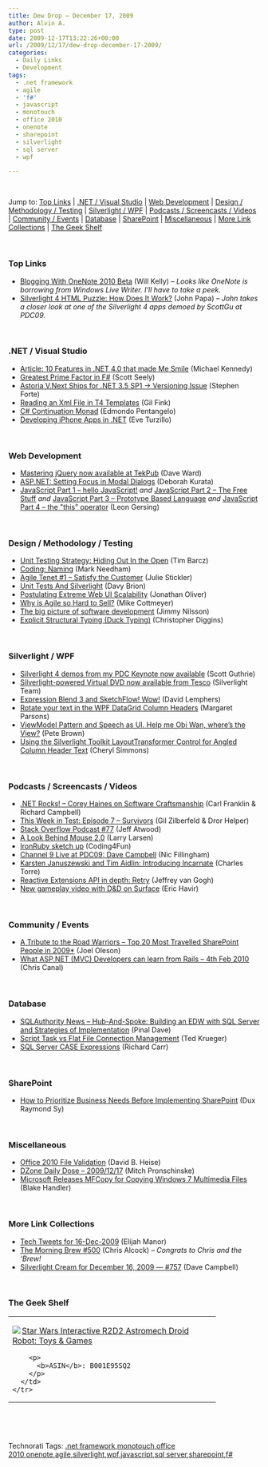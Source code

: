 ```yaml
---
title: Dew Drop – December 17, 2009
author: Alvin A.
type: post
date: 2009-12-17T13:22:26+00:00
url: /2009/12/17/dew-drop-december-17-2009/
categories:
  - Daily Links
  - Development
tags:
  - .net framework
  - agile
  - 'f#'
  - javascript
  - monotouch
  - office 2010
  - onenote
  - sharepoint
  - silverlight
  - sql server
  - wpf

---
```

&#160;

Jump to: [Top Links][1] | [.NET / Visual Studio][2] | [Web Development][3] | [Design / Methodology / Testing][4] | [Silverlight / WPF][5] | [Podcasts / Screencasts / Videos][6] | [Community / Events][7] | [Database][8] | [SharePoint][9] | [Miscellaneous][10] | [More Link Collections][11] | [The Geek Shelf][12] 

&#160;

### <a name="top"></a>Top Links

  * [Blogging With OneNote 2010 Beta][13] (Will Kelly) _– Looks like OneNote is borrowing from Windows Live Writer. I’ll have to take a peek._
  * [Silverlight 4 HTML Puzzle: How Does It Work?][14] (John Papa) _– John takes a closer look at one of the Silverlight 4 apps demoed by ScottGu at PDC09._

&#160;

### <a name="dotnet"></a>.NET / Visual Studio

  * [Article: 10 Features in .NET 4.0 that made Me Smile][15] (Michael Kennedy)
  * [Greatest Prime Factor in F#][16] (Scott Seely)
  * [Astoria V.Next Ships for .NET 3.5 SP1 -> Versioning Issue][17] (Stephen Forte)
  * [Reading an Xml File in T4 Templates][18] (Gil Fink)
  * [C# Continuation Monad][19] (Edmondo Pentangelo)
  * [Developing iPhone Apps in .NET][20] (Eve Turzillo)

&#160;

### <a name="web"></a>Web Development

  * [Mastering jQuery now available at TekPub][21] (Dave Ward)
  * [ASP.NET: Setting Focus in Modal Dialogs][22] (Deborah Kurata)
  * [JavaScript Part 1 &#8211; hello JavaScript!][23] _and_&#160;[JavaScript Part 2 &#8211; The Free Stuff][24] _and_&#160;[JavaScript Part 3 &#8211; Prototype Based Language][25] _and_&#160;[JavaScript Part 4 &#8211; the "this" operator][26] (Leon Gersing)

&#160;

### <a name="design"></a>Design / Methodology / Testing

  * [Unit Testing Strategy: Hiding Out In the Open][27] (Tim Barcz)
  * [Coding: Naming][28] (Mark Needham)
  * [Agile Tenet #1 – Satisfy the Customer][29] (Julie Stickler)
  * [Unit Tests And Silverlight][30] (Davy Brion)
  * [Postulating Extreme Web UI Scalability][31] (Jonathan Oliver)
  * [Why is Agile so Hard to Sell?][32] (Mike Cottmeyer)
  * [The big picture of software development][33] (Jimmy Nilsson)
  * [Explicit Structural Typing (Duck Typing)][34] (Christopher Diggins)

&#160;

### <a name="silverlight"></a>Silverlight / WPF

  * [Silverlight 4 demos from my PDC Keynote now available][35] (Scott Guthrie)
  * [Silverlight-powered Virtual DVD now available from Tesco][36] (Silverlight Team)
  * [Expression Blend 3 and SketchFlow! Wow!][37] (David Lemphers)
  * [Rotate your text in the WPF DataGrid Column Headers][38] (Margaret Parsons)
  * [ViewModel Pattern and Speech as UI. Help me Obi Wan, where’s the View?][39] (Pete Brown)
  * [Using the Silverlight Toolkit LayoutTransformer Control for Angled Column Header Text][40] (Cheryl Simmons)

&#160;

### <a name="podcasts"></a>Podcasts / Screencasts / Videos

  * [.NET Rocks! &#8211; Corey Haines on Software Craftsmanship][41] (Carl Franklin & Richard Campbell)
  * [This Week in Test: Episode 7 &#8211; Survivors][42] (Gil Zilberfeld & Dror Helper)
  * [Stack Overflow Podcast #77][43] (Jeff Atwood)
  * [A Look Behind Mouse 2.0][44] (Larry Larsen)
  * [IronRuby sketch up][45] (Coding4Fun)
  * [Channel 9 Live at PDC09: Dave Campbell][46] (Nic Fillingham)
  * [Karsten Januszewski and Tim Aidlin: Introducing Incarnate][47] (Charles Torre)
  * [Reactive Extensions API in depth: Retry][48] (Jeffrey van Gogh)
  * [New gameplay video with D&D on Surface][49] (Eric Havir)

&#160;

### <a name="events"></a>Community / Events

  * [A Tribute to the Road Warriors &#8211; Top 20 Most Travelled SharePoint People in 2009*][50] (Joel Oleson)
  * [What ASP.NET (MVC) Developers can learn from Rails – 4th Feb 2010][51] (Chris Canal)

&#160;

### <a name="db"></a>Database

  * [SQLAuthority News – Hub-And-Spoke: Building an EDW with SQL Server and Strategies of Implementation][52] (Pinal Dave)
  * [Script Task vs Flat File Connection Management][53] (Ted Krueger)
  * [SQL Server CASE Expressions][54] (Richard Carr)

&#160;

### <a name="sp"></a>SharePoint

  * [How to Prioritize Business Needs Before Implementing SharePoint][55] (Dux Raymond Sy)

&#160;

### <a name="misc"></a>Miscellaneous

  * [Office 2010 File Validation][56] (David B. Heise)
  * [DZone Daily Dose &#8211; 2009/12/17][57] (Mitch Pronschinske)
  * [Microsoft Releases MFCopy for Copying Windows 7 Multimedia Files][58] (Blake Handler)

&#160;

### <a name="links"></a>More Link Collections

  * [Tech Tweets for 16-Dec-2009][59] (Elijah Manor)
  * [The Morning Brew #500][60] (Chris Alcock) _– Congrats to Chris and the ‘Brew!_
  * [Silverlight Cream for December 16, 2009 &#8212; #757][61] (Dave Campbell)

&#160;

### <a name="shelf"></a>The Geek Shelf

<div style="padding-bottom: 0px; margin: 0px; padding-left: 0px; padding-right: 0px; display: inline; float: none; padding-top: 0px" id="scid:7dc1bd33-94bd-46fd-a20b-0131235bcd47:df563119-92a5-4ab7-9914-a79efa062fb5" class="wlWriterSmartContent">
  <table cellspacing="0" cellpadding="2" width="400" border="0" unselectable="on">
    <tr>
      <td valign="top" width="400">
        <p>
          <a title="Star Wars Interactive R2D2 Astromech Droid Robot: Toys & Games" href="http://www.amazon.com/exec/obidos/ASIN/B001E95SQ2/alvinashcraft-20"><img data-recalc-dims="1" decoding="async" src="https://i0.wp.com/images.amazon.com/images/P/B001E95SQ2.01.MZZZZZZZ.jpg?w=660" border="0" align="left" style="float:left" />Star Wars Interactive R2D2 Astromech Droid Robot: Toys & Games</a>
        </p>
        
        <p>
          <b>ASIN</b>: B001E95SQ2
        </p>
      </td>
    </tr>
  </table>
</div>

&#160;

<div style="padding-bottom: 0px; margin: 0px; padding-left: 0px; padding-right: 0px; display: inline; float: none; padding-top: 0px" id="scid:C16BAC14-9A3D-4c50-9394-FBFEF7A93539:ee449f36-4e7b-412a-84c9-485089b05d24" class="wlWriterSmartContent">
  <!--dotnetkickit-->
</div>

&#160;

<div style="padding-bottom: 0px; margin: 0px; padding-left: 0px; padding-right: 0px; display: inline; float: none; padding-top: 0px" id="scid:0767317B-992E-4b12-91E0-4F059A8CECA8:7128780d-0647-4b9b-b533-a461e1240462" class="wlWriterSmartContent">
  Technorati Tags: <a href="http://technorati.com/tags/.net+framework" rel="tag">.net framework</a>,<a href="http://technorati.com/tags/monotouch" rel="tag">monotouch</a>,<a href="http://technorati.com/tags/office+2010" rel="tag">office 2010</a>,<a href="http://technorati.com/tags/onenote" rel="tag">onenote</a>,<a href="http://technorati.com/tags/agile" rel="tag">agile</a>,<a href="http://technorati.com/tags/silverlight" rel="tag">silverlight</a>,<a href="http://technorati.com/tags/wpf" rel="tag">wpf</a>,<a href="http://technorati.com/tags/javascript" rel="tag">javascript</a>,<a href="http://technorati.com/tags/sql+server" rel="tag">sql server</a>,<a href="http://technorati.com/tags/sharepoint" rel="tag">sharepoint</a>,<a href="http://technorati.com/tags/f%23" rel="tag">f#</a>
</div>

<div class="wlWriterHeaderFooter" style="margin:0px; padding:0px 0px 0px 0px;">
  <p>
    <br /> </div>

 [1]: https://morningdew-bpc6g3a0fgaxdxcu.eastus2-01.azurewebsites.net/#top
 [2]: https://morningdew-bpc6g3a0fgaxdxcu.eastus2-01.azurewebsites.net/#dotnet
 [3]: https://morningdew-bpc6g3a0fgaxdxcu.eastus2-01.azurewebsites.net/#web
 [4]: https://morningdew-bpc6g3a0fgaxdxcu.eastus2-01.azurewebsites.net/#design
 [5]: https://morningdew-bpc6g3a0fgaxdxcu.eastus2-01.azurewebsites.net/#silverlight
 [6]: https://morningdew-bpc6g3a0fgaxdxcu.eastus2-01.azurewebsites.net/#podcasts
 [7]: https://morningdew-bpc6g3a0fgaxdxcu.eastus2-01.azurewebsites.net/#events
 [8]: https://morningdew-bpc6g3a0fgaxdxcu.eastus2-01.azurewebsites.net/#db
 [9]: https://morningdew-bpc6g3a0fgaxdxcu.eastus2-01.azurewebsites.net/#sp
 [10]: https://morningdew-bpc6g3a0fgaxdxcu.eastus2-01.azurewebsites.net/#misc
 [11]: https://morningdew-bpc6g3a0fgaxdxcu.eastus2-01.azurewebsites.net/#links
 [12]: https://morningdew-bpc6g3a0fgaxdxcu.eastus2-01.azurewebsites.net/#shelf
 [13]: http://feedproxy.google.com/~r/Webworkerdaily/~3/O5WYwfjM1c8/
 [14]: http://feedproxy.google.com/~r/JohnPapa/~3/05GmB92-iEw/
 [15]: http://feedproxy.google.com/~r/MichaelCKennedysWeblog/~3/lAyL8Gg8rLE/Article10FeaturesInNET40ThatMadeMeSmile.aspx
 [16]: http://feedproxy.google.com/~r/Devlicious/~3/DtBByXRbduA/greatest-prime-factor-in-f.aspx
 [17]: http://feedproxy.google.com/~r/StephenFortesBlog/~3/ZEe_xrt-f2w/PermaLink,guid,65168a3b-cb04-4aae-974a-5438ff20e191.aspx
 [18]: http://feeds.dzone.com/~r/zones/dotnet/~3/JXwv6nYE3Aw/reading-xml-file-t4-templates
 [19]: http://fsharpcode.blogspot.com/2009/12/c-continuation-monad.html
 [20]: http://helpcentral.componentone.com/CS/blogs/c1buzz/archive/2009/12/16/developing-iphone-apps-in-net.aspx
 [21]: http://feedproxy.google.com/~r/Encosia/~3/bh4_JYO96BE/
 [22]: http://msmvps.com/blogs/deborahk/archive/2009/12/16/asp-net-setting-focus-in-modal-dialogs.aspx
 [23]: http://feedproxy.google.com/~r/fallenrogue/~3/QDVKlsgBJKI/286438240
 [24]: http://feedproxy.google.com/~r/fallenrogue/~3/BXrvhvkre6c/286438451
 [25]: http://feedproxy.google.com/~r/fallenrogue/~3/InbOfKA_GN0/286438599
 [26]: http://feedproxy.google.com/~r/fallenrogue/~3/qJNUCUNFJ5g/286582175
 [27]: http://feedproxy.google.com/~r/Devlicious/~3/3xkze6ngbgE/unit-testing-strategy-hiding-out-in-the-open.aspx
 [28]: http://feedproxy.google.com/~r/MarkNeedham/~3/9_lVp669zv8/
 [29]: http://heratech.wordpress.com/2009/12/16/agile-tenet-1-satisfy-the-customer/
 [30]: http://feedproxy.google.com/~r/davybrion/~3/ALlSLPGSULM/
 [31]: http://jonathan-oliver.blogspot.com/2009/12/postulating-extreme-web-ui-scalability.html
 [32]: http://feedproxy.google.com/~r/LeadingAgile/~3/Iixb19Qw11c/why-is-agile-so-hard-to-sell.html
 [33]: http://jimmynilsson.com/blog/posts/TheBigPictureOfSwD.htm
 [34]: http://dobbscodetalk.com/index.php?option=com_myblog&show=Explicit-Structural-Typing-Duck-Typing-.html&Itemid=29
 [35]: http://weblogs.asp.net/scottgu/archive/2009/12/16/silverlight-4-demos-from-my-pdc-keynote-now-available.aspx
 [36]: http://team.silverlight.net/announcement/silverlight-powered-virtual-dvd-now-available-from-tesco/
 [37]: http://blogs.msdn.com/davidlem/archive/2009/12/17/expression-blend-3-and-sketchflow-wow.aspx
 [38]: http://blogs.msdn.com/wpfsdk/archive/2009/12/16/rotate-your-text-in-the-wpf-datagrid-column-headers.aspx
 [39]: http://feedproxy.google.com/~r/PeteBrown/~3/Ep2Z5Jku2z4/ViewModel-Pattern-and-Speech-as-UI.-Help-me-Obi-Wan_2C00_-where_1920_s-the-View_3F00_.aspx
 [40]: http://blogs.msdn.com/silverlight_sdk/archive/2009/12/16/using-the-silverlight-toolkit-layouttransformer-control.aspx
 [41]: http://www.dotnetrocks.com/default.aspx?ShowNum=508
 [42]: http://site.typemock.com/this-week-in-test/2009/12/16/episode-7-survivors.html
 [43]: http://blog.stackoverflow.com/2009/12/podcast-77/
 [44]: http://channel9.msdn.com/posts/LarryLarsen/A-Look-Behind-Mouse-20/
 [45]: http://blogs.msdn.com/coding4fun/archive/2009/12/16/9937778.aspx
 [46]: http://channel9.msdn.com/posts/NicFill/Channel-9-Live-at-PDC09-Dave-Campbell/
 [47]: http://channel9.msdn.com/posts/Charles/Karsten-Januszewski-and-Tim-Aidlin-Introducing-Incarnate/
 [48]: http://channel9.msdn.com/posts/J.Van.Gogh/Reactive-Extensions-API-in-depth-Retry/
 [49]: http://blogs.msdn.com/surface/archive/2009/12/16/new-gameplay-video-with-d-d-on-surface.aspx
 [50]: http://feedproxy.google.com/~r/JoelsSharepointLand/~3/y4b5DROEzsc/ViewPost.aspx
 [51]: http://scotalt.net/blog/2009/12/16/what-asp-net-mvc-developers-can-learn-from-rails-4th-feb-2010/
 [52]: http://blog.sqlauthority.com/2009/12/17/sqlauthority-news-hub-and-spoke-building-an-edw-with-sql-server-and-strategies-of-implementation/
 [53]: http://blogs.lessthandot.com/index.php/DataMgmt/DBAdmin/MSSQLServerAdmin/the-almighty-script-task-in-ssis
 [54]: http://feedproxy.google.com/~r/BlackwaspLatestAdditions/~3/VwjZuINUa2o/SQLCase.aspx
 [55]: http://feedproxy.google.com/~r/Meetdux/~3/6-GwCmPjLls/how-to-prioritize-business-needs-before-implementing-sharepoint.aspx
 [56]: http://blogs.technet.com/office2010/archive/2009/12/16/office-2010-file-validation.aspx
 [57]: http://feeds.dzone.com/~r/zones/dotnet/~3/qqFk3ddAkSQ/dzone-daily-dose-20091217
 [58]: http://bhandler.spaces.live.com/Blog/cns!70F64BC910C9F7F3!7293.entry
 [59]: http://elijahmanor.com/webdevdotnet/post.aspx?id=95d665ad-4a26-49d6-961b-766d9a283f3b
 [60]: http://feedproxy.google.com/~r/ReflectivePerspective/~3/09dG6LdxqYE/
 [61]: http://geekswithblogs.net/WynApseTechnicalMusings/archive/2009/12/16/137016.aspx